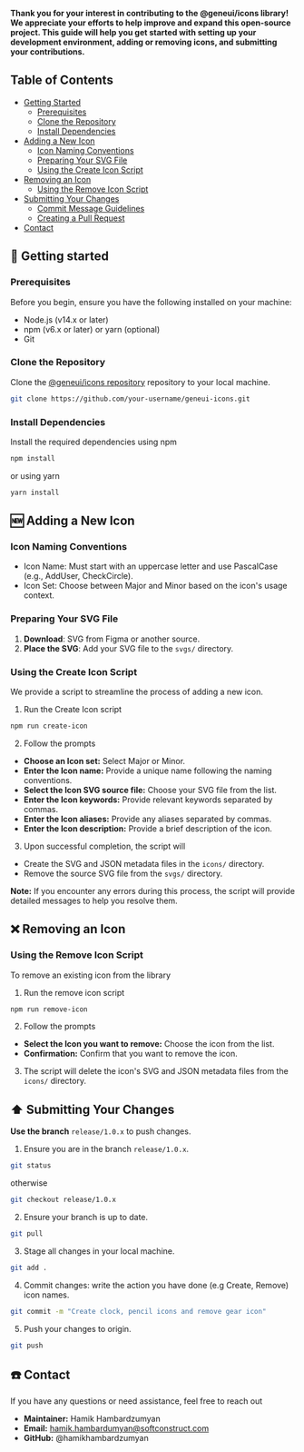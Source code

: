 **Thank you for your interest in contributing to the @geneui/icons library! We appreciate your
efforts to help improve and expand this open-source project. This guide will help you get started
with setting up your development environment, adding or removing icons, and submitting your
contributions.**

## Table of Contents

- [Getting Started](#getting-started)
  - [Prerequisites](#prerequisites)
  - [Clone the Repository](#clone-the-repository)
  - [Install Dependencies](#install-dependencies)
- [Adding a New Icon](#adding-a-new-icon)
  - [Icon Naming Conventions](#icon-naming-conventions)
  - [Preparing Your SVG File](#preparing-your-svg-file)
  - [Using the Create Icon Script](#using-the-create-icon-script)
- [Removing an Icon](#removing-an-icon)
  - [Using the Remove Icon Script](#using-the-remove-icon-script)
- [Submitting Your Changes](#submitting-your-changes)
  - [Commit Message Guidelines](#commit-message-guidelines)
  - [Creating a Pull Request](#creating-a-pull-request)
- [Contact](#contact)

## 👋 Getting started

### Prerequisites

Before you begin, ensure you have the following installed on your machine:

- Node.js (v14.x or later)
- npm (v6.x or later) or yarn (optional)
- Git

### Clone the Repository

Clone the [@geneui/icons repository](https://github.com/softconstruct/gene-ui-icons) repository to your local machine.

```bash
git clone https://github.com/your-username/geneui-icons.git
```

### Install Dependencies

Install the required dependencies using npm

```bash
npm install
```

or using yarn

```bash
yarn install
```

## 🆕 Adding a New Icon

### Icon Naming Conventions

- Icon Name: Must start with an uppercase letter and use PascalCase (e.g., AddUser, CheckCircle).
- Icon Set: Choose between Major and Minor based on the icon's usage context.

### Preparing Your SVG File

1. **Download**: SVG from Figma or another source.
2. **Place the SVG**: Add your SVG file to the `svgs/` directory.

### Using the Create Icon Script

We provide a script to streamline the process of adding a new icon.

1. Run the Create Icon script
```bash
npm run create-icon
```

2. Follow the prompts
- **Choose an Icon set:** Select Major or Minor.
- **Enter the Icon name:** Provide a unique name following the naming conventions.
- **Select the Icon SVG source file:** Choose your SVG file from the list.
- **Enter the Icon keywords:** Provide relevant keywords separated by commas.
- **Enter the Icon aliases:** Provide any aliases separated by commas.
- **Enter the Icon description:** Provide a brief description of the icon.

3. Upon successful completion, the script will
- Create the SVG and JSON metadata files in the `icons/` directory.
- Remove the source SVG file from the `svgs/` directory.

**Note:** If you encounter any errors during this process, the script will provide detailed messages to help you resolve them.

## ❌ Removing an Icon

### Using the Remove Icon Script

To remove an existing icon from the library

1. Run the remove icon script
```bash
npm run remove-icon
```
2. Follow the prompts
- **Select the Icon you want to remove:** Choose the icon from the list.
- **Confirmation:** Confirm that you want to remove the icon.

3. The script will delete the icon's SVG and JSON metadata files from the `icons/` directory.

## ⬆️ Submitting Your Changes

**Use the branch** `release/1.0.x` to push changes.

1. Ensure you are in the branch `release/1.0.x`.
```bash
git status
```
otherwise
```bash
git checkout release/1.0.x
```
2. Ensure your branch is up to date.
```bash
git pull
```

3. Stage all changes in your local machine.
```bash
git add .
```

4. Commit changes: write the action you have done (e.g Create, Remove) icon names.
```bash
git commit -m "Create clock, pencil icons and remove gear icon"
```

5. Push your changes to origin.
```bash
git push
```

## ☎️ Contact
If you have any questions or need assistance, feel free to reach out
- **Maintainer:** Hamik Hambardzumyan
- **Email:** hamik.hambardumyan@softconstruct.com
- **GitHub:** @hamikhambardzumyan
